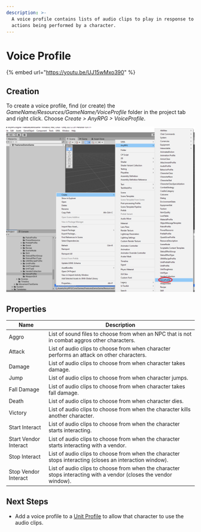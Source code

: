 ```yaml
---
description: >-
  A voice profile contains lists of audio clips to play in response to certain
  actions being performed by a character.
---
```


# Voice Profile

{% embed url="https://youtu.be/UJ15wMxo390" %}

## Creation

To create a voice profile, find (or create) the _GameName/Resources/GameName/VoiceProfile_ folder in the project tab and right click.  Choose _Create > AnyRPG > VoiceProfile_.

![](<../.gitbook/assets/image (11).png>)

## Properties

| Name                  | Description                                                                                                       |
| --------------------- | ----------------------------------------------------------------------------------------------------------------- |
| Aggro                 | List of sound files to choose from when an NPC that is not in combat aggros other characters.                     |
| Attack                | List of audio clips to choose from when character performs an attack on other characters.                         |
| Damage                | List of audio clips to choose from when character takes damage.                                                   |
| Jump                  | List of audio clips to choose from when character jumps.                                                          |
| Fall Damage           | List of audio clips to choose from when character takes fall damage.                                              |
| Death                 | List of audio clips to choose from when character dies.                                                           |
| Victory               | List of audio clips to choose from when the character kills another character.                                    |
| Start Interact        | List of audio clips to choose from when the character starts interacting.                                         |
| Start Vendor Interact | List of audio clips to choose from when the character starts interacting with a vendor.                           |
| Stop Interact         | List of audio clips to choose from when the character stops interacting (closes an interaction window).           |
| Stop Vendor Interact  | List of audio clips to choose from when the character stops interacting with a vendor (closes the vendor window). |

## Next Steps

* Add a voice profile to a [Unit Profile](unit-profile.md) to allow that character to use the audio clips.

